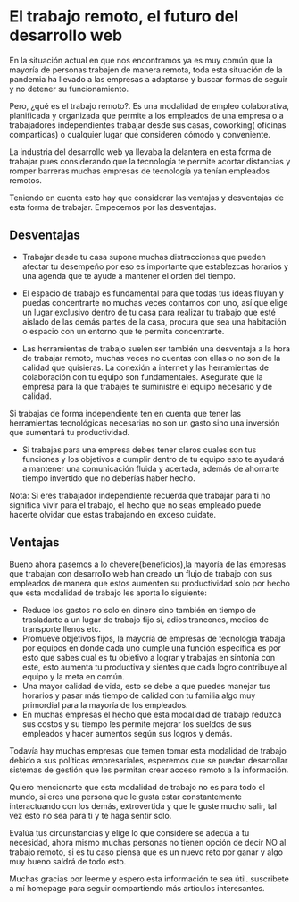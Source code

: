# El trabajo remoto, el futuro del desarrollo web

En la situación actual en que nos encontramos ya es muy común que la mayoría de personas trabajen de manera remota, toda esta situación de la pandemia ha llevado a las empresas a adaptarse y buscar formas de seguir y no detener su funcionamiento.

Pero, ¿qué es el trabajo remoto?. Es una modalidad de empleo colaborativa, planificada y organizada que permite a los empleados de una empresa o a trabajadores independientes trabajar desde sus casas, coworking( oficinas compartidas) o cualquier lugar que consideren cómodo y conveniente.

La industria del desarrollo web ya llevaba la delantera en esta forma de trabajar pues considerando que la tecnología te permite acortar distancias y romper barreras muchas empresas de tecnología ya tenían empleados remotos.

Teniendo en cuenta esto hay que considerar las ventajas y desventajas de esta forma de trabajar. Empecemos por las desventajas.

## Desventajas

- Trabajar desde tu casa supone muchas distracciones que pueden afectar tu desempeño por eso es importante que establezcas horarios y una agenda que te ayude a mantener el orden del tiempo.

- El espacio de trabajo es fundamental para que todas tus ideas fluyan y puedas concentrarte no muchas veces contamos con uno, así que elige un lugar exclusivo dentro de tu casa para realizar tu trabajo que esté aislado de las demás partes de la casa, procura que sea una habitación o espacio con un entorno que te permita concentrarte.

- Las herramientas de trabajo suelen ser también una desventaja a la hora de trabajar remoto, muchas veces no cuentas con ellas o no son de la calidad que quisieras. La conexión a internet y las herramientas de colaboración con tu equipo son fundamentales. Asegurate que la empresa para la que trabajes te suministre el equipo necesario y de calidad.

Si trabajas de forma independiente ten en cuenta que tener las herramientas tecnológicas necesarias no son un gasto sino una inversión que aumentará tu productividad.

- Si trabajas para una empresa debes tener claros cuales son tus funciones y los objetivos a cumplir dentro de tu equipo esto te ayudará a mantener una comunicación fluida y acertada, además de ahorrarte tiempo invertido que no deberías haber hecho.

Nota: Si eres trabajador independiente recuerda que trabajar para ti no significa vivir para el trabajo, el hecho que no seas empleado puede hacerte olvidar que estas trabajando en exceso cuidate.

## Ventajas

Bueno ahora pasemos a lo chevere(beneficios),la mayoría de las empresas que trabajan con desarrollo web han creado un flujo de trabajo con sus empleados de manera que estos aumenten su productividad solo por hecho que esta modalidad de trabajo les aporta lo siguiente:

- Reduce los gastos no solo en dinero sino también en tiempo de trasladarte a un lugar de trabajo fijo si, adios trancones, medios de transporte llenos etc.
- Promueve objetivos fijos, la mayoría de empresas de tecnología trabaja por equipos en donde cada uno cumple una función específica es por esto que sabes cual es tu objetivo a lograr y trabajas en sintonía con este, esto aumenta tu productiva y sientes que cada logro contribuye al equipo y la meta en común.
- Una mayor calidad de vida, esto se debe a que puedes manejar tus horarios y pasar más tiempo de calidad con tu familia algo muy primordial para la mayoría de los empleados.
- En muchas empresas el hecho que esta modalidad de trabajo reduzca sus costos y su tiempo les permite mejorar los sueldos de sus empleados y hacer aumentos según sus logros y demás.

Todavía hay muchas empresas que temen tomar esta modalidad de trabajo debido a sus políticas empresariales, esperemos que se puedan desarrollar sistemas de gestión que les permitan crear acceso remoto a la información.

Quiero mencionarte que esta modalidad de trabajo no es para todo el mundo, si eres una persona que le gusta estar constantemente interactuando con los demás, extrovertida y que le guste mucho salir, tal vez esto no sea para ti y te haga sentir solo.

Evalúa tus circunstancias y elige lo que considere se adecúa a tu necesidad, ahora mismo muchas personas no tienen opción de decir NO al trabajo remoto, si es tu caso piensa que es un nuevo reto por ganar y algo muy bueno saldrá de todo esto.

Muchas gracias por leerme y espero esta información te sea útil. suscribete a mí homepage para seguir compartiendo más artículos interesantes.
